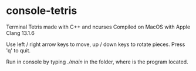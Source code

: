 # console-tetris
Terminal Tetris made with C++ and ncurses
Compiled on MacOS with Apple Clang 13.1.6

Use left / right arrow keys to move, up / down keys to rotate pieces.
Press 'q' to quit.

Run in console by typing *./main* in the folder, where is the program located.
